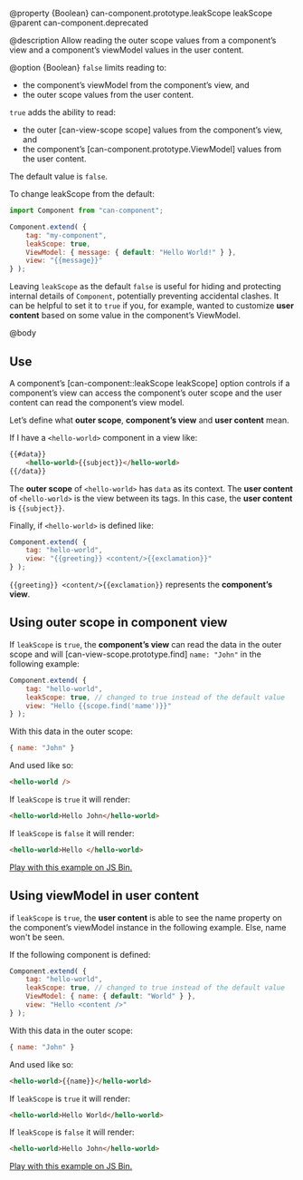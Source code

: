@property {Boolean} can-component.prototype.leakScope leakScope
@parent can-component.deprecated

@description Allow reading the outer scope values from a component’s view and
a component’s viewModel values in the user content.

@option {Boolean}  `false` limits reading to:

- the component’s viewModel from the component’s view, and
- the outer scope values from the user content.

`true` adds the ability to read:

- the outer [can-view-scope scope] values from the component’s view, and
- the component’s [can-component.prototype.ViewModel] values from the user content.

The default value is `false`.

To change leakScope from the default:

```js
import Component from "can-component";

Component.extend( {
	tag: "my-component",
	leakScope: true,
	ViewModel: { message: { default: "Hello World!" } },
	view: "{{message}}"
} );
```

Leaving `leakScope` as the default `false` is useful for hiding and protecting
internal details of `Component`, potentially preventing accidental
clashes. It can be helpful to set it to `true` if you, for example, wanted to customize __user content__
based on some value in the component’s ViewModel.

@body

## Use

A component’s [can-component::leakScope leakScope] option controls if a
component’s view can access the component’s outer scope and the
user content can read the component’s view model.

Let’s define what __outer scope__, __component’s view__ and __user content__ mean.

If I have a `<hello-world>` component in a view like:

```html
{{#data}}
	<hello-world>{{subject}}</hello-world>
{{/data}}
```

The __outer scope__ of `<hello-world>` has `data` as its context.  The __user content__ of
`<hello-world>` is the view between its tags.  In this case, the __user content__
is `{{subject}}`.

Finally, if `<hello-world>` is defined like:

```js
Component.extend( {
	tag: "hello-world",
	view: "{{greeting}} <content/>{{exclamation}}"
} );
```

`{{greeting}} <content/>{{exclamation}}` represents the __component’s view__.

## Using outer scope in component view

If `leakScope` is `true`, the __component’s view__ can read the data in the outer scope and will
[can-view-scope.prototype.find] `name: "John"` in the following example:

```js
Component.extend( {
	tag: "hello-world",
	leakScope: true, // changed to true instead of the default value
	view: "Hello {{scope.find('name')}}"
} );
```

With this data in the outer scope:

```js
{ name: "John" }
```

And used like so:

```html
<hello-world />
```

If `leakScope` is `true` it will render:

```html
<hello-world>Hello John</hello-world>
```

If `leakScope` is `false` it will render:

```html
<hello-world>Hello </hello-world>
```

[Play with this example on JS Bin.](https://bitovi-jsbin.jsbin.com/safigic/38/edit?js,output)

## Using viewModel in user content

if `leakScope` is `true`, the __user content__ is able to see the name property on the component’s
viewModel instance in the following example. Else, name won't be seen.

If the following component is defined:

```js
Component.extend( {
	tag: "hello-world",
	leakScope: true, // changed to true instead of the default value
	ViewModel: { name: { default: "World" } },
	view: "Hello <content />"
} );
```

With this data in the outer scope:

```js
{ name: "John" }
```

And used like so:

```html
<hello-world>{{name}}</hello-world>
```

If `leakScope` is `true` it will render:

```html
<hello-world>Hello World</hello-world>
```

If `leakScope` is `false` it will render:

```html
<hello-world>Hello John</hello-world>
```

[Play with this example on JS Bin.](https://bitovi-jsbin.jsbin.com/safigic/40/edit?js,output)
